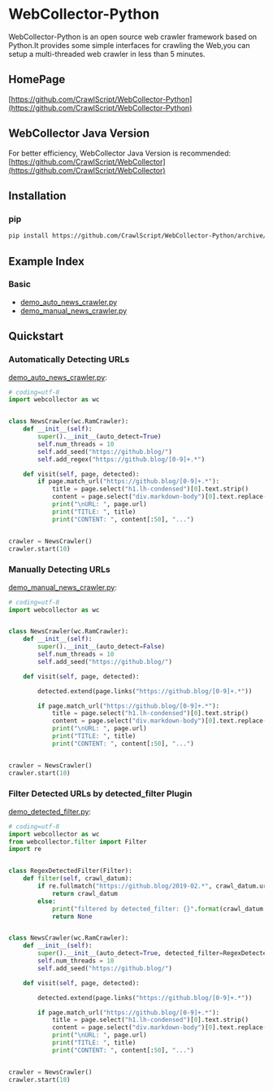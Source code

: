 # WebCollector-Python

WebCollector-Python is an open source web crawler framework based on Python.It provides some simple interfaces for crawling the Web,you can setup a multi-threaded web crawler in less than 5 minutes.


## HomePage

[https://github.com/CrawlScript/WebCollector-Python](https://github.com/CrawlScript/WebCollector-Python)

## WebCollector Java Version

For better efficiency, WebCollector Java Version is recommended: [https://github.com/CrawlScript/WebCollector](https://github.com/CrawlScript/WebCollector)


## Installation

### pip

```bash
pip install https://github.com/CrawlScript/WebCollector-Python/archive/master.zip
```

## Example Index


### Basic

+ [demo_auto_news_crawler.py](examples/demo_auto_news_crawler.py)
+ [demo_manual_news_crawler.py](examples/demo_manual_news_crawler.py)

## Quickstart

### Automatically Detecting URLs

[demo_auto_news_crawler.py](examples/demo_auto_news_crawler.py):

```python
# coding=utf-8
import webcollector as wc


class NewsCrawler(wc.RamCrawler):
    def __init__(self):
        super().__init__(auto_detect=True)
        self.num_threads = 10
        self.add_seed("https://github.blog/")
        self.add_regex("https://github.blog/[0-9]+.*")

    def visit(self, page, detected):
        if page.match_url("https://github.blog/[0-9]+.*"):
            title = page.select("h1.lh-condensed")[0].text.strip()
            content = page.select("div.markdown-body")[0].text.replace("\n", " ").strip()
            print("\nURL: ", page.url)
            print("TITLE: ", title)
            print("CONTENT: ", content[:50], "...")


crawler = NewsCrawler()
crawler.start(10)

```

### Manually Detecting URLs

[demo_manual_news_crawler.py](examples/demo_manual_news_crawler.py):

```python
# coding=utf-8
import webcollector as wc


class NewsCrawler(wc.RamCrawler):
    def __init__(self):
        super().__init__(auto_detect=False)
        self.num_threads = 10
        self.add_seed("https://github.blog/")

    def visit(self, page, detected):

        detected.extend(page.links("https://github.blog/[0-9]+.*"))

        if page.match_url("https://github.blog/[0-9]+.*"):
            title = page.select("h1.lh-condensed")[0].text.strip()
            content = page.select("div.markdown-body")[0].text.replace("\n", " ").strip()
            print("\nURL: ", page.url)
            print("TITLE: ", title)
            print("CONTENT: ", content[:50], "...")


crawler = NewsCrawler()
crawler.start(10)
```

### Filter Detected URLs by detected_filter Plugin

[demo_detected_filter.py](examples/demo_detected_filter.py):

```python
# coding=utf-8
import webcollector as wc
from webcollector.filter import Filter
import re


class RegexDetectedFilter(Filter):
    def filter(self, crawl_datum):
        if re.fullmatch("https://github.blog/2019-02.*", crawl_datum.url):
            return crawl_datum
        else:
            print("filtered by detected_filter: {}".format(crawl_datum.brief_info()))
            return None


class NewsCrawler(wc.RamCrawler):
    def __init__(self):
        super().__init__(auto_detect=True, detected_filter=RegexDetectedFilter())
        self.num_threads = 10
        self.add_seed("https://github.blog/")

    def visit(self, page, detected):

        detected.extend(page.links("https://github.blog/[0-9]+.*"))

        if page.match_url("https://github.blog/[0-9]+.*"):
            title = page.select("h1.lh-condensed")[0].text.strip()
            content = page.select("div.markdown-body")[0].text.replace("\n", " ").strip()
            print("\nURL: ", page.url)
            print("TITLE: ", title)
            print("CONTENT: ", content[:50], "...")


crawler = NewsCrawler()
crawler.start(10)
```